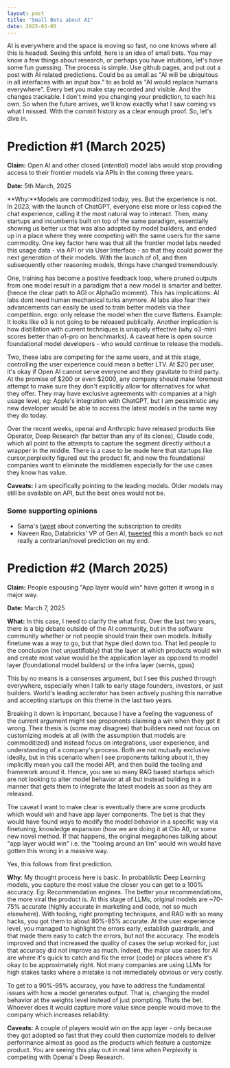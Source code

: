 ```yaml
---
layout: post
title: "Small Bets about AI"
date: 2025-03-05
---
```

AI is everywhere and the space is moving so fast, no one knows where all this is headed. Seeing this unfold, here is an idea of small bets. You may know a few things about research, or perhaps you have intuitions, let's have some fun guessing. The process is simple. Use github pages, and put out a post with AI related predictions. Could be as small as "AI will be ubiquitous in all interfaces with an input box." to as bold as "AI would replace humans everywhere". Every bet you make stay recorded and visible. And the changes trackable. I don't mind you changing your prediction, to each his own. So when the future arrives, we'll know exactly what I saw coming vs what I missed. With the commit history as a clear enough proof. So, let's dive in. 

# Prediction #1 (March 2025)
**Claim:** Open AI and other closed (*intential*) model labs would stop providing access to their frontier models via APIs in the coming three years. 

**Date:** 5th March, 2025

**Why:**Models are commoditized today, yes. But the experience is not. In 2023, with the launch of ChatGPT, everyone else more or less copied the chat experience, calling it the most natural way to interact. Then, many startups and incumbents built on top of the same paradigm, essentially showing us better ux that was also adopted by model builders, and ended up in a place where they were competing with the same users for the same commodity. One key factor here was that all the frontier model labs needed this usage data - via API or via User Interface - so that they could power the next generation of their models. With the launch of o1, and then subsequently other reasoning models, things have changed tremendously. 

One, training has become a positive feedback loop, where pruned outputs from one model result in a paradigm that a new model is smarter and better. (hence the clear path to AGI or AlphaGo moment). This has implications: AI labs dont need human mechanical turks anymore. AI labs also fear their advancements can easily be used to train better models via their competition. ergo: only release the model when the curve flattens. Example: It looks like o3 is not going to be released publically. Another implication is how distillation with current techniques is uniquely effective (why o3-mini scores better than o1-pro on benchmarks). A caveat here is open source foundational model developers - who would continue to release the models.

Two, these labs are competing for the same users, and at this stage, controlling the user experience could mean a better LTV. At $20 per user, it's okay if Open AI cannot serve everyone and they gravitate to third party. At the promise of $200 or even $2000, any company should make foremost attempt to make sure they don't explicitly allow for alternatives for what they offer. They may have exclusive agreements with companies at a high usage level, eg: Apple's integration with ChatGPT, but I am pessimistic any new developer would be able to access the latest models in the same way they do today. 

Over the recent weeks, openai and Anthropic have released products like Operator, Deep Research (far better than any of its clones), Claude code, which all point to the attempts to capture the segment directly without a wrapper in the middle. There is a case to be made here that startups like cursor,perplexity figured out the product fit, and now the foundational companies want to eliminate the middlemen especially for the use cases they know has value. 

**Caveats:** I am specifically pointing to the leading models. Older models may still be available on API, but the best ones would not be. 

### Some supporting opinions
- Sama's [tweet](https://x.com/sama/status/1897036361506689206) about converting the subscription to credits
- Naveen Rao, Databricks' VP of Gen AI, [tweeted](https://x.com/NaveenGRao/status/1886544584588619840) this a month back so not really a contrarian/novel prediction on my end. 

# Prediction #2 (March 2025)
**Claim:** People espousing "App layer would win" have gotten it wrong in a major way. 

**Date:** March 7, 2025

**What:** In this case, I need to clarify the what first. Over the last two years, there is a big debate outside of the AI community, but in the software community whether or not people should train their own models. Initially finetune was a way to go, but that hype died down too. That led people to the conclusion (not unjustifiably) that the layer at which products would win and create most value would be the application layer as opposed to model layer (foundational model builders) or the infra layer (semis, gpus)

This by no means is a consenses argument, but I see this pushed through everywhere, especially when I talk to early stage founders, investors, or just builders. World's leading acclerator has been actively pushing this narrative and accepting startups on this theme in the last two years. 

Breaking it down is important, because I have a feeling the vagueness of the current argument might see proponents claiming a win when they  got it wrong. Their thesis is (some may disagree) that builders need not focus on customizing models at all (with the assumption that models are commoditized) and instead focus on integrations, user experience, and understanding of a company's process. Both are not mutually exclusive ideally, but in this scenario when I see proponents talking about it, they implicitly mean you call the model API, and then build the tooling and framework around it. Hence, you see so many RAG based startups which are not looking to alter model behavior at all but instead building in a manner that gets them to integrate the latest models as soon as they are released. 

The caveat I want to make clear is eventually there are some products which would win and have app layer components. The bet is that they would have found ways to modify the model behavior in a specific way via finetuning, knowledge expansion (how we are doing it at Clio AI), or some new novel method. If that happens, the original megaphones talking about "app layer would win" i.e. the "tooling around an llm" would win would have gotten this wrong in a massive way. 

Yes, this follows from first prediction. 

**Why**: My thought process here is basic. In probablistic Deep Learning models, you capture the most value the closer you can get to a 100% accuracy. Eg: Recommendation engines. The better your recommendations, the more viral the product is. At this stage of LLMs, original models are ~70-75% accurate (highly accurate in marketing and code, not so much elsewhere). With tooling, right prompting techniques, and RAG with so many hacks, you got them to about 80%-85% accurate. At the user experience level, you managed to highlight the errors early, establish guardrails, and that made them easy to catch the errors, but not the accuracy. The models improved and that increased the quality of cases the setup worked for, just that accuracy did not improve as much. Indeed, the major use cases for AI are where it's quick to catch and fix the error (code) or places where it's okay to be approximately right. Not many companies are using LLMs for high stakes tasks where a mistake is not immediately obvious or very costly. 

To get to a 90%-95% accuracy, you have to address the fundamental issues with how a model generates output. That is, changing the model behavior at the weights level instead of just prompting. Thats the bet. Whoever does it would capture more value since people would move to the company which increases reliability. 

**Caveats:** A couple of players would win on the app layer - only because they got adopted so fast that they could then customize models to deliver performance almost as good as the products which feature a customize product. You are seeing this play out in real time when Perplexity is competing with Openai's Deep Research.  
